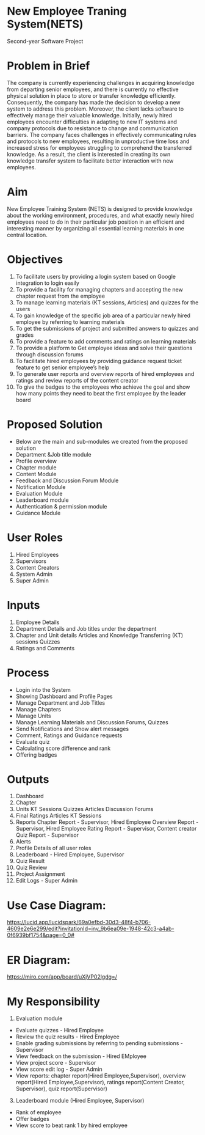 # New Employee Traning System(NETS)
Second-year Software Project
# Problem in Brief
The company is currently experiencing challenges in acquiring knowledge from departing senior employees, and there is currently no effective physical solution in place to store or transfer knowledge efficiently. Consequently, the company has made the decision to develop a new system to address this problem. Moreover, the client lacks software to effectively manage their valuable knowledge. Initially, newly hired employees encounter difficulties in adapting to new IT systems and company protocols due to resistance to change and communication barriers. The company faces challenges in effectively communicating rules and protocols to new employees, resulting in unproductive time loss and increased stress for employees struggling to comprehend the transferred knowledge. As a result, the client is interested in creating its own knowledge transfer system to facilitate better interaction with new employees.
# Aim
New Employee Training System (NETS) is designed to provide knowledge about the working environment, procedures, and what exactly newly hired employees need to do in their particular job position in an efficient and interesting manner by organizing all essential learning materials in one central location.
# Objectives
1. To facilitate users by providing a login system based on Google integration to login easily
2. To provide a facility for managing chapters and accepting the new chapter request from the employee
3. To manage learning materials (KT sessions, Articles) and quizzes for the users
4. To gain knowledge of the specific job area of a particular newly hired employee by referring to learning materials
5. To get the submissions of project and submitted answers to quizzes and grades
6. To provide a feature to add comments and ratings on learning materials
7. To provide a platform to Get employee ideas and solve their questions through discussion forums
8. To facilitate hired employees by providing guidance request ticket feature to get senior employee’s help
9. To generate user reports and overview reports of hired employees and ratings and review reports of the content creator
10. To give the badges to the employees who achieve the goal and show how many points they need to beat the first employee by the leader board
# Proposed Solution
* Below are the main and sub-modules we created from the proposed solution
* Department &Job title module 
* Profile overview
* Chapter module 
* Content Module 
* Feedback and Discussion Forum Module
* Notification Module
* Evaluation Module 
* Leaderboard module 
* Authentication & permission module
* Guidance Module

# User Roles
1. Hired Employees
2. Supervisors
3. Content Creators
4. System Admin
5. Super Admin
# Inputs
1. Employee Details
2. Department Details and Job titles under the department
3. Chapter and Unit details
  Articles and Knowledge Transferring (KT) sessions
  Quizzes
4. Ratings and Comments
# Process
* Login into the System
* Showing Dashboard and Profile Pages
* Manage Department and Job Titles
* Manage Chapters
* Manage Units
* Manage Learning Materials and Discussion Forums, Quizzes
* Send Notifications and Show alert messages
* Comment, Ratings and Guidance requests
* Evaluate quiz
* Calculating score difference and rank
* Offering badges
# Outputs
1. Dashboard 
2. Chapter
3. Units
    KT Sessions
    Quizzes
    Articles
    Discussion Forums
4. Final Ratings
    Articles
    KT Sessions
5. Reports
   Chapter Report - Supervisor, Hired Employee
   Overview Report - Supervisor, Hired Employee
   Rating Report - Supervisor, Content creator
   Quiz Report - Supervisor
7. Alerts
8. Profile Details of all user roles
9. Leaderboard - Hired Employee, Supervisor
10. Quiz Result
11. Quiz Review
12. Project Assignment
13. Edit Logs - Super Admin
# Use Case Diagram:
  https://lucid.app/lucidspark/69a0efbd-30d3-48f4-b706-4609e2e6e299/edit?invitationId=inv_9b6ea09e-1948-42c3-a4ab-0f6939bf1754&page=0_0#
# ER Diagram: 
  https://miro.com/app/board/uXjVP02lgdg=/

# My Responsibility
1. Evaluation module
  * Evaluate quizzes - Hired Employee
  * Review the quiz results - Hired Employee
  * Enable grading submissions by referring to pending submissions - Supervisor
  * View feedback on the submission - Hired EMployee
  * View project score - Supervisor
  * View score edit log - Super Admin
  * View reports: chapter report(Hired Employee,Supervisor), overview report(Hired Employee,Supervisor), ratings report(Content Creator, Supervisor), quiz report(Supervisor)
3. Leaderboard module (Hired Employee, Supervisor)
  * Rank of employee
  * Offer badges
  * View score to beat rank 1 by hired employee
